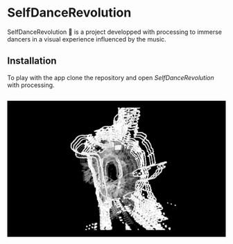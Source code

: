 # SelfDanceRevolution

SelfDanceRevolution :musical_keyboard: is a project developped with processing to immerse dancers in a visual experience influenced by the music.

## Installation
To play with the app clone the repository and open *SelfDanceRevolution* with processing.

```git clone https://github.com/Pablito1220/SelfDanceRevolution.git
```


![Snapshot of SelfDanceRevolution](images/Self_Dance_Revolution_2.png)
